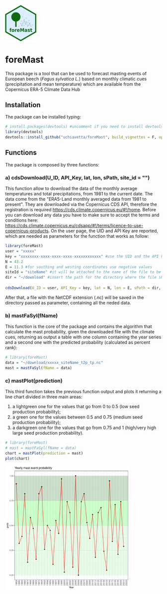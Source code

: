 <img src="inst/logo_foreMast.png" width="100">

# foreMast



This package is a tool that can be used to forecast masting events of European beech (*Fagus sylvatica L.*) based on monthly climatic cues (precipitation and mean temperature) which are available from the Copernicus ERA-5 Climate Data Hub

## Installation
The package can be installed typing:
```r
# install.packages(devtools) #uncomment if you need to install devtools pkg
library(devtools)
devtools::install_github("uchiavetta/foreMast", build_vignettes = F, upgrade = F)
```

## Functions
The package is composed by three functions:

### a) cdsDownload(U_ID, API_Key, lat, lon, sPath, site_id = "")
This function allow to download the data of the monthly average temperatures and total precipitations, from 1981 to the current date. The data come from the "ERA5-Land monthly averaged data from 1981 to present". They are downloaded via the Copernicus CDS API, therefore the registration is required https://cds.climate.copernicus.eu/#!/home.
Before you can download any data you have to make sure to accept the terms and conditions here: 
https://cds.climate.copernicus.eu/cdsapp/#!/terms/licence-to-use-copernicus-products.
On the user page, the UID and API Key are reported, which are needed as parameters for the function that works as follow:
```r
library(foreMast)
user = "xxxxx" 
key = "xxxxxxxx-xxxx-xxxx-xxxx-xxxxxxxxxxxx" #use the UID and the API key in your Copernicus CDS User profile
N = 43.2 
E = 11.3 #for southing and westing coordinates use negative values
siteId = "siteName" #it will be attached to the name of the file to be downloaded, along with the user id
dir = "~/download" #insert the path for the directory where the file should be downloaded

cdsDownload(U_ID = user, API_Key = key, lat = N, lon = E, sPath = dir, site_id = "")
```
After that, a file with the NetCDF extension (.nc) will be saved in the directory passed as parameter, containing all the neded data.

### b) mastFaSyl(fName)
This function is the core of the package and contains the algorithm that calculate the mast probability, given the downloaded file with the climate cues, returning as output a table with one column containing the year series and a second one with the predicted probability (calculated as percent rank):

```r
# library(foreMast)
data = "~/download/xxxxx_siteName_t2p_tp.nc"
mast = mastFaSyl(fName = data)
```
### c) mastPlot(prediction)
This third function takes the previous function output and plots it returning a line chart divided in three main areas: 
1. a lightgreen one for the values that go from 0 to 0.5 (low seed production probability); 
2. a green one for the values between 0.5 and 0.75 (medium seed production probability);
3. a darkgreen one for the values that go from 0.75 and 1 (high/very high large seed production probability).

```r
# library(foreMast)
# mast = mastFaSyl(fName = data)
chart = mastPlot(prediction = mast)
plot(chart)
```
<img src="inst/examplot.png" width="400">
